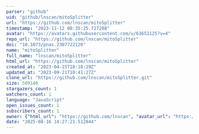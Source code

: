 ```yaml
---
parser: "github"
uid: "github/lnscan/mitoSplitter"
url: "https://github.com/lnscan/mitoSplitter"
timestamp: "2023-11-12 00:35:25.727208"
avatar: "https://avatars.githubusercontent.com/u/63651125?v=4"
repo_url: "https://github.com/lnscan/mitoSplitter"
doi: "10.1073/pnas.2307722120"
name: "mitoSplitter"
full_name: "lnscan/mitoSplitter"
html_url: "https://github.com/lnscan/mitoSplitter"
created_at: "2023-04-15T10:18:29Z"
updated_at: "2023-09-21T10:41:27Z"
clone_url: "https://github.com/lnscan/mitoSplitter.git"
size: 509140
stargazers_count: 1
watchers_count: 1
language: "JavaScript"
open_issues_count: 1
subscribers_count: 1
owner: {"html_url": "https://github.com/lnscan", "avatar_url": "https://avatars.githubusercontent.com/u/63651125?v=4", "login": "lnscan", "type": "User"}
date: "2025-08-16 14:27:21.512844"
---
```

